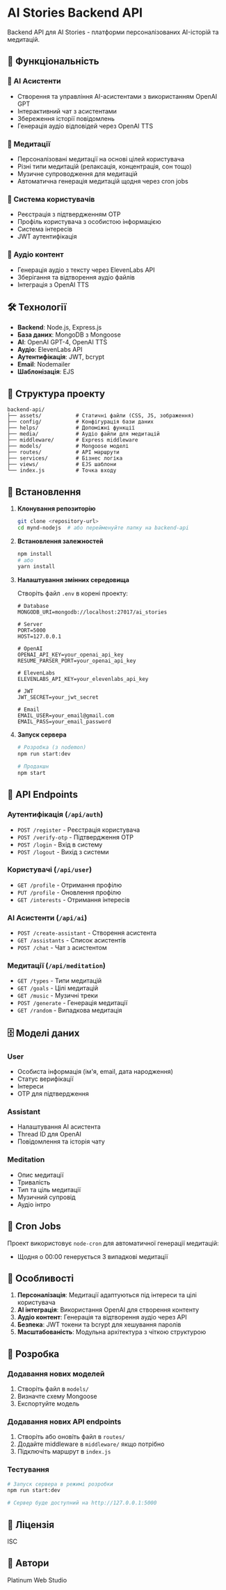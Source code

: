 # AI Stories Backend API

Backend API для AI Stories - платформи персоналізованих AI-історій та медитацій.

## 🚀 Функціональність

### 🤖 AI Асистенти

- Створення та управління AI-асистентами з використанням OpenAI GPT
- Інтерактивний чат з асистентами
- Збереження історії повідомлень
- Генерація аудіо відповідей через OpenAI TTS

### 🧘 Медитації

- Персоналізовані медитації на основі цілей користувача
- Різні типи медитацій (релаксація, концентрація, сон тощо)
- Музичне супроводження для медитацій
- Автоматична генерація медитацій щодня через cron jobs

### 👤 Система користувачів

- Реєстрація з підтвердженням OTP
- Профіль користувача з особистою інформацією
- Система інтересів
- JWT аутентифікація

### 🎵 Аудіо контент

- Генерація аудіо з тексту через ElevenLabs API
- Зберігання та відтворення аудіо файлів
- Інтеграція з OpenAI TTS

## 🛠 Технології

- **Backend**: Node.js, Express.js
- **База даних**: MongoDB з Mongoose
- **AI**: OpenAI GPT-4, OpenAI TTS
- **Аудіо**: ElevenLabs API
- **Аутентифікація**: JWT, bcrypt
- **Email**: Nodemailer
- **Шаблонізація**: EJS

## 📁 Структура проекту

```
backend-api/
├── assets/           # Статичні файли (CSS, JS, зображення)
├── config/           # Конфігурація бази даних
├── helps/            # Допоміжні функції
├── media/            # Аудіо файли для медитацій
├── middleware/       # Express middleware
├── models/           # Mongoose моделі
├── routes/           # API маршрути
├── services/         # Бізнес логіка
├── views/            # EJS шаблони
└── index.js          # Точка входу
```

## 🔧 Встановлення

1. **Клонування репозиторію**

   ```bash
   git clone <repository-url>
   cd mynd-nodejs  # або перейменуйте папку на backend-api
   ```

2. **Встановлення залежностей**

   ```bash
   npm install
   # або
   yarn install
   ```

3. **Налаштування змінних середовища**

   Створіть файл `.env` в корені проекту:

   ```env
   # Database
   MONGODB_URI=mongodb://localhost:27017/ai_stories

   # Server
   PORT=5000
   HOST=127.0.0.1

   # OpenAI
   OPENAI_API_KEY=your_openai_api_key
   RESUME_PARSER_PORT=your_openai_api_key

   # ElevenLabs
   ELEVENLABS_API_KEY=your_elevenlabs_api_key

   # JWT
   JWT_SECRET=your_jwt_secret

   # Email
   EMAIL_USER=your_email@gmail.com
   EMAIL_PASS=your_email_password
   ```

4. **Запуск сервера**

   ```bash
   # Розробка (з nodemon)
   npm run start:dev

   # Продакшн
   npm start
   ```

## 📡 API Endpoints

### Аутентифікація (`/api/auth`)

- `POST /register` - Реєстрація користувача
- `POST /verify-otp` - Підтвердження OTP
- `POST /login` - Вхід в систему
- `POST /logout` - Вихід з системи

### Користувачі (`/api/user`)

- `GET /profile` - Отримання профілю
- `PUT /profile` - Оновлення профілю
- `GET /interests` - Отримання інтересів

### AI Асистенти (`/api/ai`)

- `POST /create-assistant` - Створення асистента
- `GET /assistants` - Список асистентів
- `POST /chat` - Чат з асистентом

### Медитації (`/api/meditation`)

- `GET /types` - Типи медитацій
- `GET /goals` - Цілі медитацій
- `GET /music` - Музичні треки
- `POST /generate` - Генерація медитації
- `GET /random` - Випадкова медитація

## 🗄 Моделі даних

### User

- Особиста інформація (ім'я, email, дата народження)
- Статус верифікації
- Інтереси
- OTP для підтвердження

### Assistant

- Налаштування AI асистента
- Thread ID для OpenAI
- Повідомлення та історія чату

### Meditation

- Опис медитації
- Тривалість
- Тип та ціль медитації
- Музичний супровід
- Аудіо інтро

## 🔄 Cron Jobs

Проект використовує `node-cron` для автоматичної генерації медитацій:

- Щодня о 00:00 генерується 3 випадкові медитації

## 🎯 Особливості

1. **Персоналізація**: Медитації адаптуються під інтереси та цілі користувача
2. **AI інтеграція**: Використання OpenAI для створення контенту
3. **Аудіо контент**: Генерація та відтворення аудіо через API
4. **Безпека**: JWT токени та bcrypt для хешування паролів
5. **Масштабованість**: Модульна архітектура з чіткою структурою

## 🚧 Розробка

### Додавання нових моделей

1. Створіть файл в `models/`
2. Визначте схему Mongoose
3. Експортуйте модель

### Додавання нових API endpoints

1. Створіть або оновіть файл в `routes/`
2. Додайте middleware в `middleware/` якщо потрібно
3. Підключіть маршрут в `index.js`

### Тестування

```bash
# Запуск сервера в режимі розробки
npm run start:dev

# Сервер буде доступний на http://127.0.0.1:5000
```

## 📝 Ліцензія

ISC

## 👥 Автори

Platinum Web Studio
